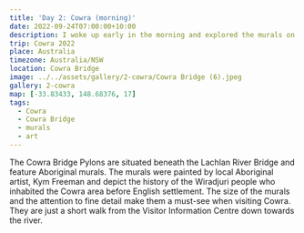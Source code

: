 ```yaml
---
title: 'Day 2: Cowra (morning)'
date: 2022-09-24T07:00:00+10:00
description: I woke up early in the morning and explored the murals on Cowra Bridge before buying breakfast at McDonalds.
trip: Cowra 2022
place: Australia
timezone: Australia/NSW
location: Cowra Bridge
image: ../../assets/gallery/2-cowra/Cowra Bridge (6).jpeg
gallery: 2-cowra
map: [-33.83433, 148.68376, 17]
tags:
  - Cowra
  - Cowra Bridge
  - murals
  - art
---
```


The Cowra Bridge Pylons are situated beneath the Lachlan River Bridge and feature Aboriginal murals. The murals were painted by local Aboriginal artist, Kym Freeman and depict the history of the Wiradjuri people who inhabited the Cowra area before English settlement. The size of the murals and the attention to fine detail make them a must-see when visiting Cowra. They are just a short walk from the Visitor Information Centre down towards the river.
